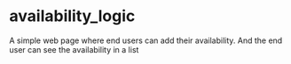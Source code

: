 # availability_logic
A simple web page where end users can add their availability. And the end user can see the availability in a list
